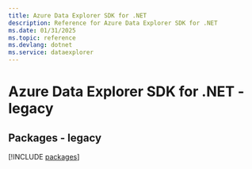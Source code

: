 ```yaml
---
title: Azure Data Explorer SDK for .NET
description: Reference for Azure Data Explorer SDK for .NET
ms.date: 01/31/2025
ms.topic: reference
ms.devlang: dotnet
ms.service: dataexplorer
---
```

# Azure Data Explorer SDK for .NET - legacy
## Packages - legacy
[!INCLUDE [packages](data-explorer-index.md)]